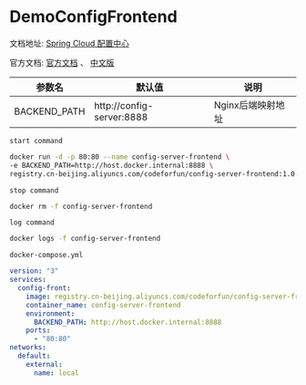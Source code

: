 # DemoConfigFrontend

文档地址: [Spring Cloud 配置中心](https://consolelog.gitee.io/docker-config-server-all-in-one/)

官方文档: [官方文档](https://cloud.spring.io/spring-cloud-static/spring-cloud-config/2.2.3.RELEASE/reference/html/) 、 [中文版](https://consolelog.gitee.io/docs-config/)

参数名 | 默认值 | 说明
---|---|---
BACKEND_PATH | http://config-server:8888 | Nginx后端映射地址

`start command`
```bash
docker run -d -p 80:80 --name config-server-frontend \
-e BACKEND_PATH=http://host.docker.internal:8888 \
registry.cn-beijing.aliyuncs.com/codeforfun/config-server-frontend:1.0.2
```

`stop command`
```bash
docker rm -f config-server-frontend
```

`log command`
```bash
docker logs -f config-server-frontend
```

`docker-compose.yml`
```yaml
version: "3"
services:
  config-front:
    image: registry.cn-beijing.aliyuncs.com/codeforfun/config-server-frontend:1.0.3
    container_name: config-server-frontend
    environment:
      BACKEND_PATH: http://host.docker.internal:8888
    ports:
      - "80:80"
networks:
  default:
    external:
      name: local
```
